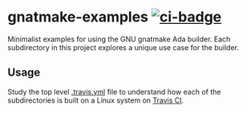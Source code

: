 # gnatmake-examples [![ci-badge]][ci-travis]

Minimalist examples for using the GNU gnatmake Ada builder.  Each subdirectory in this project explores a unique use case for the builder.

## Usage

Study the top level [.travis.yml] file to understand how each of the subdirectories is built on a Linux system on [Travis CI].

[ci-badge]: https://travis-ci.org/dksmiffs/gnatmake.svg "Travis CI build status"
[ci-travis]: https://travis-ci.org/dksmiffs/gnatmake
[.travis.yml]: ./blob/master/.travis.yml
[Travis CI]: https://travis-ci.org
